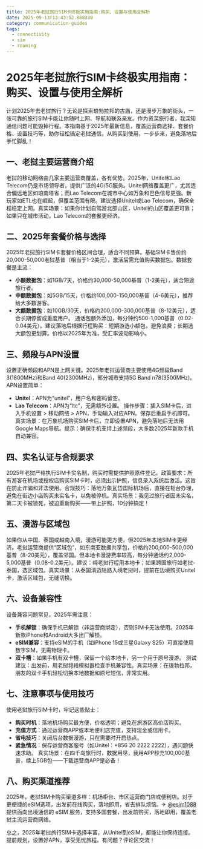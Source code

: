 ```yaml
---
title: 2025年老挝旅行SIM卡终极实用指南:购买、设置与使用全解析
date: 2025-09-13T13:43:52.868330
category: communication-guides
tags:
  - connectivity
  - sim
  - roaming
---
```


# 2025年老挝旅行SIM卡终极实用指南：购买、设置与使用全解析

计划2025年去老挝旅行？无论是探索琅勃拉邦的古庙，还是漫步万象的街头，一张可靠的旅行SIM卡能让你随时上网、导航和联系亲友。作为资深旅行者，我深知通信问题可能毁掉行程。本指南基于2025年最新信息，覆盖运营商选择、套餐价格、设置技巧等，助你轻松搞定老挝通信。从购买到使用，一步步来，避免落地后手忙脚乱！

## 一、老挝主要运营商介绍
老挝的移动网络由几家主要运营商覆盖，各有优势。2025年，Unitel和Lao Telecom仍是市场领导者，提供广泛的4G/5G服务。Unitel网络覆盖更广，尤其适合偏远地区如琅南塔省；而Lao Telecom在城市中心如万象和巴色信号更强。新玩家如ETL也在崛起，但覆盖范围有限。建议选择Unitel或Lao Telecom，确保全程稳定上网。真实场景：如果你计划自驾游北部山区，Unitel的山区覆盖更可靠；如果只在城市活动，Lao Telecom的套餐更经济。

## 二、2025年套餐价格与选择
2025年老挝旅行SIM卡套餐价格区间合理，适合不同预算。基础SIM卡售价约20,000-50,000老挝基普（相当于1-2美元），激活后需充值购买数据包。数据套餐是主流：
- **小额数据包**：如1GB/7天，价格约30,000-50,000基普（1-2美元），适合短途旅行者。
- **中额数据包**：如5GB/15天，价格约100,000-150,000基普（4-6美元），推荐给大多数游客。
- **大额数据包**：如10GB/30天，价格约200,000-300,000基普（8-12美元），适合长期停留或重度用户。
通话包额外添加，每分钟约500-1,000基普（0.02-0.04美元）。建议落地后根据行程购买：短期游选小额包，避免浪费；长期选大额包更划算。价格以2025年为准，受汇率波动影响小。

## 三、频段与APN设置
设置正确频段和APN是上网关键。2025年老挝运营商主要使用4G频段Band 3(1800MHz)和Band 40(2300MHz)，部分城市支持5G Band n78(3500MHz)。APN设置简单：
- **Unitel**：APN为“unitel”，用户名和密码留空。
- **Lao Telecom**：APN为“ltc”，无需额外设置。
操作步骤：插入SIM卡后，进入手机设置 > 移动网络 > APN，手动输入对应APN。保存后重启手机即可。真实场景：在万象机场购买SIM卡后，立即设置APN，避免落地后无法用Google Maps导航。提示：确保手机支持上述频段，大多数2025年新款手机自动兼容。

## 四、实名认证与合规要求
2025年老挝严格执行SIM卡实名制，购买时需提供护照原件登记。政策要求：所有游客在机场或授权店购买SIM卡时，必须出示护照，信息录入系统后激活。这旨在防止诈骗和非法使用。合规技巧：落地万象瓦岱国际机场后，直接在柜台办理，避免在街边小店购买未实名卡，以免被停机。真实场景：我见过旅行者因未实名，第二天卡被锁死，被迫重新购买——带上护照，10分钟搞定！

## 五、漫游与区域包
如果你从中国、泰国或越南入境，漫游可能更方便，但2025年本地SIM卡更经济。老挝运营商提供“区域包”，如东南亚数据共享包，价格约200,000-500,000基普（8-20美元），覆盖邻国。但本地卡漫游费率较高，每分钟通话约2,000-5,000基普（0.08-0.2美元）。建议：纯老挝行程用本地卡；如果跨国旅行如老挝-泰国，选区域包。真实场景：从泰国清迈陆路入境老挝时，提前在边境购买Unitel卡，激活区域包，无缝切换。

## 六、设备兼容性
设备兼容问题常见，2025年需注意：
- **手机解锁**：确保手机已解锁（非运营商绑定），否则SIM卡无法使用。2025年新款iPhone和Android大多出厂解锁。
- **eSIM兼容**：支持eSIM的手机（如iPhone 15或三星Galaxy S25）可直接使用数字SIM，无需物理卡。
- **双卡槽**：如果手机有双卡槽，保留一个给本地卡，另一个用于原号漫游。
测试建议：出发前，用老挝频段模拟器检查手机兼容性。真实场景：在琅勃拉邦，朋友的双卡手机轻松切换本地数据和原号短信，非常实用。

## 七、注意事项与使用技巧
使用老挝旅行SIM卡时，牢记这些贴士：
- **购买时机**：落地机场购买最方便，价格透明；避免在旅游区高价店购买。
- **充值方式**：通过运营商APP或本地便利店充值，支持现金或信用卡。
- **省电技巧**：关闭后台数据漫游，只在需要时开启热点。
- **紧急情况**：保存运营商客服号（如Unitel：+856 20 2222 2222），遇问题快速求助。
真实场景：在四千岛旅行时，数据用尽，我用APP秒充100,000基普，续上5GB包——下载运营商APP是必备！

## 八、购买渠道推荐
2025年，老挝SIM卡购买渠道多样：机场柜台、市区运营商门店或便利店。对于更便捷的eSIM选项，出发前在线购买，落地即用，省去排队烦恼。✈ [@esim1088](https://t.me/s/esim1088) 提供面向出境通信的 eSIM 服务，支持多国套餐，出发前购买，落地即用，覆盖老挝主流运营商网络。

总之，2025年老挝旅行SIM卡选择丰富，从Unitel到eSIM，都能让你保持连接。提前规划，设置好APN，享受无忧旅程。有问题？评论区交流！